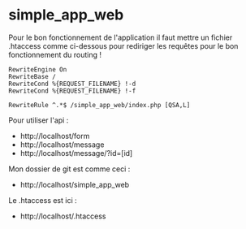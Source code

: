 # simple_app_web

<p>
Pour le bon fonctionnement de l'application il faut mettre un fichier .htaccess comme ci-dessous pour rediriger les requêtes pour le bon fonctionnement du routing ! 
</p>

```
RewriteEngine On 
RewriteBase /  
RewriteCond %{REQUEST_FILENAME} !-d  
RewriteCond %{REQUEST_FILENAME} !-f  

RewriteRule ^.*$ /simple_app_web/index.php [QSA,L] 
```

<p>Pour utiliser l'api : </p>
<ul>
  <li>http://localhost/form </li>
  <li>http://localhost/message</li>
  <li>http://localhost/message/?id=[id]</li>
</ul>
<p>Mon dossier de git est comme ceci : </p>
<ul>
  <li>http://localhost/simple_app_web</li>
</ul>
<p>Le .htaccess est ici :</p>
<ul>
  <li>http://localhost/.htaccess</li>
</ul>
